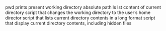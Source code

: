 pwd prints present working directory absolute path
ls lst content of current directory
script that changes the working directory to the user’s home director
script that lists current directory contents in a long format
script that display current directory contents, including hidden files
